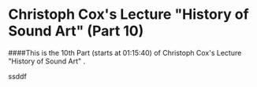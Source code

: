# Christoph Cox's Lecture "History of Sound Art" (Part 10)

####This is the 10th Part (starts at 01:15:40) of Christoph Cox's Lecture "History of Sound Art" .

ssddf
